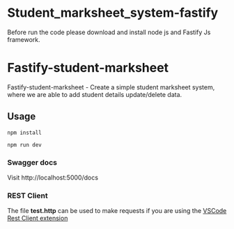 # Student_marksheet_system-fastify

Before run the code please download and install node js and Fastify Js framework.

# Fastify-student-marksheet

Fastify-student-marksheet - Create a simple student marksheet system, where we are able to add student details update/delete data.

## Usage

```
npm install

npm run dev
```

### Swagger docs

Visit http://localhost:5000/docs

### REST Client

The file **test.http** can be used to make requests if you are using the [VSCode Rest Client extension](https://marketplace.visualstudio.com/items?itemName=humao.rest-client)
